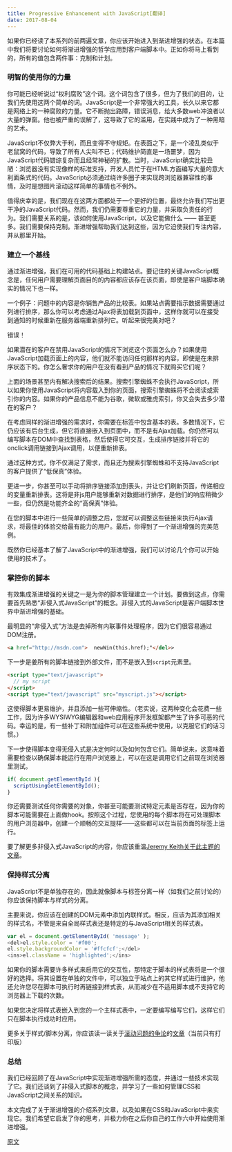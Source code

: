 ```yaml
---
title: Progressive Enhancement with JavaScript[翻译]
date: 2017-08-04
---
```


如果你已经读了本系列的前两遍文章，你应该开始进入到渐进增强的状态。在本篇中我们将要讨论如何将渐进增强的哲学应用到客户端脚本中。正如你将马上看到的，所有的值包含两件事：克制和计划。

### 明智的使用你的力量

你可能已经听说过“权利腐败”这个词。这个词包含了很多，但为了我们的目的，让我们先使用这两个简单的词。JavaScript是一个非常强大的工具，长久以来它都是网络上的一种腐败的力量。它不断抛出路障，错误消息，给大多数web冲浪者以大量的弹窗。他也被严重的误解了，这导致了它的滥用，在实践中成为了一种黑暗的艺术。

JavaScript不仅弊大于利，而且变得不守规矩。在表面之下，是一个凌乱类似于老鼠窝的代码，导致了所有人尖叫不已；代码维护简直是一场噩梦，因为JavaScript代码错综复杂而且经常神秘的扩散。当时，JavaScript确实比较丑陋：浏览器没有实现像样的标准支持，开发人员忙于在HTML方面编写大量的意大利面条式的代码。JavaScript必须通过绕许多圈子来实现跨浏览器兼容性的事情，及时是想图片滚动这样简单的事情也不例外。

值得庆幸的是，我们现在在这两方面都处于一个更好的位置，最终允许我们写出更干净的JavaScript代码。然而，我们仍需要尊重它的力量，并采取负责任的行为。我们需要关系的是，该如何使用JavaScript，以及它能做什么 —— 甚至更多。我们需要保持克制。渐进增强帮助我们达到这些，因为它迫使我们专注内容，并从那里开始。

### 建立一个基线

通过渐进增强，我们在可用的代码基础上构建站点。要记住的关键JavaScript概念是，任何用户需要理解页面目的的内容都应该存在该页面，即使是客户端脚本确实的情况下也一样。

一个例子：问题中的内容是你销售产品的比较表。如果站点需要指示数据需要通过列进行排序，那么你可以考虑通过Ajax将表加载到页面中，这样你就可以在接受到通知的时候重新在服务器端重新排列它。听起来很完美对吧？

错误！

如果潜在的客户在禁用JavaScript的情况下浏览这个页面怎么办？如果使用JavaScript加载页面上的内容，他们就不能访问任何那样的内容，即使是在未排序状态下的。你怎么奢求你的用户在没有看到产品的情况下就购买它们呢？

上面的场景甚至内有解决搜索后的结果。搜索引擎蜘蛛不会执行JavaScript，所以如果你使用JavaScript将内容载入到你的页面，搜索引擎蜘蛛将不会阅读或索引你的内容。如果你的产品信息不能为谷歌，微软或雅虎索引，你又会失去多少潜在的客户？

在考虑同样的渐进增强的需求时，你需要在标签中包含基本的表。多数情况下，它仍应该有后台生成，但它将直接嵌入到页面中，而不是有Ajax加载。你仍然可以编写脚本在DOM中查找到表格，然后使得它可交互，生成排序链接并将它的onclick调用链接到Ajax调用，以便重新排表。

通过这种方式，你不仅满足了需求，而且还为搜索引擎蜘蛛和不支持JavaScript的客户提供了“低保真”体验。

更进一步，你甚至可以手动将排序链接添加到表头，并让它们刷新页面，传递相应的变量重新排表。这将是非js用户能够重新对数据进行排序，是他们的响应稍微少一些，但仍然是功能齐全的“高保真”体验。

在您的脚本中进行一些简单的调整之后，您就可以调整这些链接来执行Ajax请求，将最佳的体验交给最有能力的用户。最后，你得到了一个渐进增强的完美范例。

既然你已经基本了解了JavaScript中的渐进增强，我们可以讨论几个你可以开始使用的技术了。

### 掌控你的脚本

有效集成渐进增强的关键之一是为你的脚本管理建立一个计划。要做到这点，你需要首先熟悉“非侵入式JavaScript”的概念。非侵入式的JavaScript是客户端脚本世界中渐进增强的基础。

最明显的“非侵入式”方法是去掉所有内联事件处理程序，因为它们很容易通过DOM注册。

```html
<a href="http://msdn.com">  newWin(this.href);"</del>>
```

下一步是姜所有的脚本链接到外部文件，而不是嵌入到`script`元素里。

```html
<script type="text/javascript">
  // my script
</script>
<script type="text/javascript" src="myscript.js"></script>
```
这使得脚本更易维护，并且添加一些可伸缩性。（老实说，这两种变化会花费一些工作，因为许多WYSIWYG编辑器和web应用程序开发框架都产生了许多可恶的代码。幸运的是，有一些补丁和附加组件可以在这些系统中使用，以克服它们的话习惯。）

下一步使得脚本变得无侵入式是决定何时以及如何包含它们。简单说来，这意味着需要检查以确保脚本能运行在用户浏览器上，可以在这是调用它们之前现在浏览器里测试。

```js
if( document.getElementById ){
  scriptUsingGetElementById();
}
```

你还需要测试任何你需要的对象，你甚至可能要测试特定元素是否存在，因为你的脚本可能需要在上面做hook。按照这个过程，您使用的每个脚本将在可处理脚本的用户浏览器中，创建一个顺畅的交互提样——这些都可以在当前页面的标签上运行。

要了解更多非侵入式JavaScript的内容，你应该重温[Jeremy Keith关于此主题的文章](https://alistapart.com/articles/behavioralseparation)。


### 保持样式分离

JavaScript不是单独存在的，因此就像脚本与标签分离一样（如我们之前讨论的）你应该保持脚本与样式的分离。

主要来说，你应该在创建的DOM元素中添加内联样式。相反，应该为其添加相关的样式名，不管是来自全局样式表还是特定的与JavaScript相关的样式表。

```js
var el = document.getElementById( 'message' );
<del>el.style.color = '#f00';
el.style.backgroundColor = '#ffcfcf';</del>
<ins>el.className = 'highlighted';</ins>

```

如果你的脚本需要许多样式来启用它的交互性，那特定于脚本的样式表将是一个很好的选择。将其设置在单独的文件中，可以独立于站点上的其它样式进行维护，他还允许您尽在脚本可执行时再链接到样式表，从而减少在不适用脚本或不支持它的浏览器上下载的次数。

如果您决定将样式表嵌入到您的一个主样式表中，一定要编写编写它们，这样它们只在脚本执行成功时应用。

更多关于样式/脚本分离，你应该读一读关于[滚动问题的争论](http://scrollmagazine.com/number-1)的[文章](http://scrollmagazine.com/number-1/keeping-the-hot-side-hot)（当前只有打印版）

### 总结

我们已经回顾了在JavaScript中实现渐进增强所需的态度，并通过一些技术实现了它。我们还谈到了非侵入式脚本的概念，并学习了一些如何管理CSS和JavaScript之间关系的知识。

本文完成了关于渐进增强的介绍系列文章，以及如果在CSS和JavaScript中来实现它。我们希望它启发了你的思考，并极力你在之后你自己的工作六中开始使用渐进增强。

[原文](https://alistapart.com/article/progressiveenhancementwithjavascript)